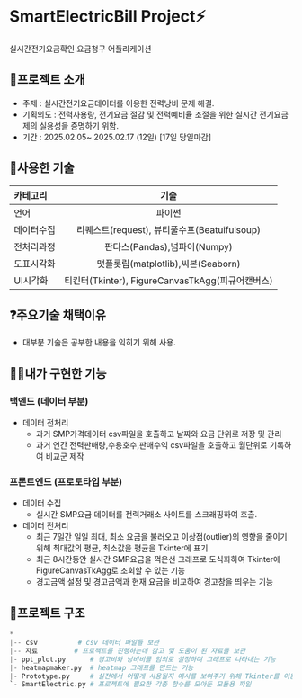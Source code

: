 # SmartElectricBill Project⚡

실시간전기요금확인 요금청구 어플리케이션

<!--
프로그래밍 입문 한달차 첫 프로젝트 작품.
-->
## 📝프로젝트 소개

* 주제 : 실시간전기요금데이터를 이용한 전력낭비 문제 해결.
* 기획의도 : 전력사용량, 전기요금 절감 및 전력예비율 조절을 위한 실시간 전기요금제의 실용성을 증명하기 위함.
* 기간 : 2025.02.05~ 2025.02.17 (12일) [17일 당일마감]


## 🔨사용한 기술

|카테고리|기술|
|:-|:-:|
|언어|파이썬|
|데이터수집|리퀘스트(request), 뷰티풀수프(Beatuifulsoup)|
|전처리과정|판다스(Pandas),넘파이(Numpy)|
|도표시각화|맷플롯립(matplotlib),씨본(Seaborn)|
|UI시각화|티킨터(Tkinter), FigureCanvasTkAgg(피규어캔버스)|

## ❓주요기술 채택이유
* 대부분 기술은 공부한 내용을 익히기 위해 사용.

## 🙋‍♂️내가 구현한 기능

### 백엔드 (데이터 부분)
* 데이터 전처리
  * 과거 SMP가격데이터 csv파일을 호출하고 날짜와 요금 단위로 저장 및 관리
  * 과거 연간 전력판매량,수용호수,판매수익 csv파일을 호출하고 월단위로 기록하여 비교군 제작

### 프론트엔드 (프로토타입 부분)
* 데이터 수집
  * 실시간 SMP요금 데이터를 전력거래소 사이트를 스크래핑하여 호출.
* 데이터 전처리
  * 최근 7일간 일일 최대, 최소 요금을 불러오고 이상점(outlier)의 영향을 줄이기 위해 최대값의 평균, 최소값을 평균을 Tkinter에 표기
  * 최근 8시간동안 실시간 SMP요금을 꺽은선 그래프로 도식화하여 Tkinter에 FigureCanvasTkAgg로 조회할 수 있는 기능
  * 경고금액 설정 및 경고금액과 현재 요금을 비교하여 경고창을 띄우는 기능


## 🌲프로젝트 구조

```python
*
|-- csv          # csv 데이터 파일들 보관
|-- 자료         # 프로젝트를 진행하는데 참고 및 도움이 된 자료들 보관
|- ppt_plot.py      # 경고비와 낭비비를 임의로 설정하며 그래프로 나타내는 기능
|- heatmapmaker.py  # heatmap 그래프를 만드는 기능
|- Prototype.py     # 실전에서 어떻게 사용될지 예시를 보여주기 위해 Tkinter를 이용해 인터페이스를 구현함
`- SmartElectric.py # 프로젝트에 필요한 각종 함수를 모아둔 모듈용 파일
```
